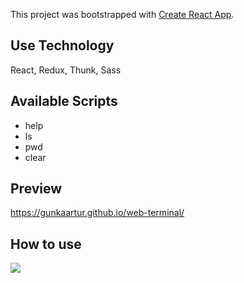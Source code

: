 This project was bootstrapped with [Create React App](https://github.com/facebook/create-react-app).

## Use Technology
React, Redux, Thunk, Sass


## Available Scripts

- help
- ls
- pwd
- clear

## Preview

https://gunkaartur.github.io/web-terminal/

## How to use

![](https://i.imgur.com/ZHap90A.gif)
